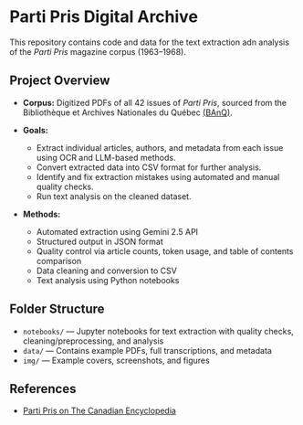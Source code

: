 # Parti Pris Digital Archive

This repository contains code and data for the text extraction adn analysis of the *Parti Pris* magazine corpus (1963–1968).

## Project Overview

- **Corpus:** Digitized PDFs of all 42 issues of *Parti Pris*, sourced from the Bibliothèque et Archives Nationales du Québec [(BAnQ)](https://numerique.banq.qc.ca/rechercheExterne/encoded/Kg==/false/D/asc/W3sibm9tIjoiY29ycHVzIiwidmFsZXVyIjoiUGF0cmltb2luZSUyMHF1w6liw6ljb2lzIn0seyJub20iOiJ0eXBlX2RvY19mIiwidmFsZXVyIjoiUmV2dWVzJTIwZXQlMjBqb3VybmF1eCJ9LHsibm9tIjoibnVtZXJvX25vdGljZSIsInZhbGV1ciI6IjAwMDAxNjMxMjIifV0=/Toutes%20les%20ressources/true/false/).
  
- **Goals:**
  - Extract individual articles, authors, and metadata from each issue using OCR and LLM-based methods.
  - Convert extracted data into CSV format for further analysis.
  - Identify and fix extraction mistakes using automated and manual quality checks.
  - Run text analysis on the cleaned dataset.

- **Methods:**
  - Automated extraction using Gemini 2.5 API
  - Structured output in JSON format
  - Quality control via article counts, token usage, and table of contents comparison
  - Data cleaning and conversion to CSV
  - Text analysis using Python notebooks

## Folder Structure

- `notebooks/` — Jupyter notebooks for text extraction with quality checks, cleaning/preprocessing, and analysis
- `data/` — Contains example PDFs, full transcriptions, and metadata
- `img/` — Example covers, screenshots, and figures

## References

- [Parti Pris on The Canadian Encyclopedia](https://www.thecanadianencyclopedia.ca/en/article/parti-pris)